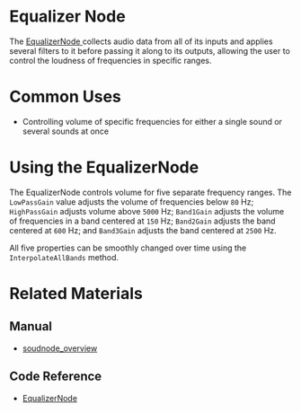 # Equalizer Node
The [ EqualizerNode ](https://plasmaengine.github.io/PlasmaDocs/Plasma1/C++/code_reference/class_reference/equalizernode.markdown) collects audio data from all of its inputs and applies several filters to it before passing it along to its outputs, allowing the user to control the loudness of frequencies in specific ranges. 

# Common Uses

- Controlling volume of specific frequencies for either a single sound or several sounds at once

# Using the EqualizerNode

The EqualizerNode controls volume for five separate frequency ranges. The `LowPassGain` value adjusts the volume of frequencies below `80` Hz; `HighPassGain` adjusts volume above `5000` Hz; `Band1Gain` adjusts the volume of frequencies in a band centered at `150` Hz; `Band2Gain` adjusts the band centered at `600` Hz; and `Band3Gain` adjusts the band centered at `2500` Hz.

All five properties can be smoothly changed over time using the `InterpolateAllBands` method.

# Related Materials
## Manual
- [soudnode_overview](https://plasmaengine.github.io/PlasmaDocs/Plasma1/Editor/audio/soundnode/soudnode_overview.markdown)

## Code Reference
- [ EqualizerNode ](https://plasmaengine.github.io/PlasmaDocs/Plasma1/C++/code_reference/class_reference/equalizernode.markdown) 

 